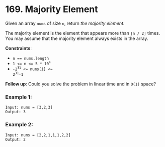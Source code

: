 # 169. Majority Element

Given an array `nums` of size `n`, return *the majority element*.

The majority element is the element that appears more than `⌊n / 2⌋` times. You may assume that the majority element always exists in the array.

**Constraints**:
- `n == nums.length`
- <code>1 <= n <= 5 * 10<sup>4</sup></code>
- <code>-2<sup>31</sup> <= nums[i] <= 2<sup>31</sup>-1</code>

**Follow up**:
Could you solve the problem in linear time and in `O(1)` space?

### Example 1:
```
Input: nums = [3,2,3]
Output: 3
```

### Example 2:
```
Input: nums = [2,2,1,1,1,2,2]
Output: 2
```
